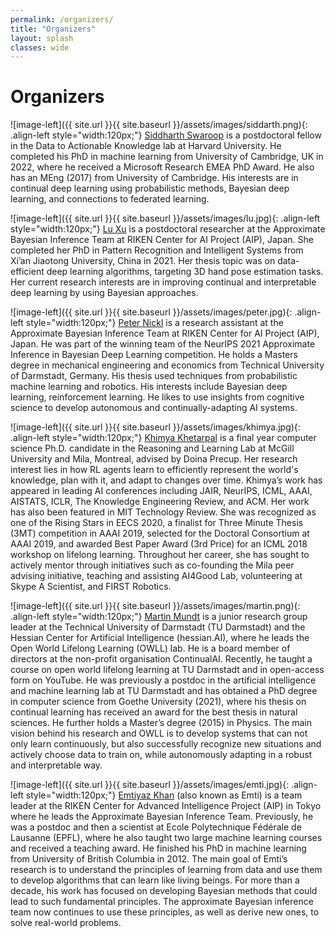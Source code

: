 ```yaml
---
permalink: /organizers/
title: "Organizers"
layout: splash
classes: wide
---
```

 <style type="text/css">
    .image-left {
      display: block;
      margin-left: auto;
      margin-right: auto;
      float: right;
    }
 </style>

# Organizers

![image-left]({{ site.url }}{{ site.baseurl }}/assets/images/siddarth.png){: .align-left style="width:120px;"}
<a href="https://siddharthswaroop.github.io/">Siddharth Swaroop</a> is a postdoctoral fellow in the Data to Actionable Knowledge lab at Harvard University. He completed his PhD in machine learning from University of Cambridge, UK in 2022, where he received a Microsoft Research EMEA PhD Award. He also has an MEng (2017) from University of Cambridge. His interests are in continual deep learning using probabilistic methods, Bayesian deep learning, and connections to federated learning.

![image-left]({{ site.url }}{{ site.baseurl }}/assets/images/lu.jpg){: .align-left style="width:120px;"}
<a href="https://x-lu.github.io/">Lu Xu</a> is a postdoctoral researcher at the Approximate Bayesian Inference Team at RIKEN Center for AI Project (AIP), Japan. She completed her PhD in Pattern Recognition and Intelligent Systems from Xi’an Jiaotong University, China in 2021. Her thesis topic was on data-efficient deep learning algorithms, targeting 3D hand pose estimation tasks. Her current research interests are in improving continual and interpretable deep learning by using Bayesian approaches.
   
![image-left]({{ site.url }}{{ site.baseurl }}/assets/images/peter.jpg){: .align-left style="width:120px;"}
<a href="https://team-approx-bayes.github.io/">Peter Nickl</a> is a research assistant at the Approximate Bayesian Inference Team at RIKEN Center for AI Project (AIP), Japan. He was part of the winning team of the NeurIPS 2021 Approximate Inference in Bayesian Deep Learning competition. He holds a Masters degree in mechanical engineering and economics from Technical University of Darmstadt, Germany. His thesis used techniques from probabilistic machine learning and robotics. His interests include Bayesian deep learning, reinforcement learning. He likes to use insights from cognitive science to develop autonomous and continually-adapting AI systems.

![image-left]({{ site.url }}{{ site.baseurl }}/assets/images/khimya.jpg){: .align-left style="width:120px;"}
<a href="https://kkhetarpal.github.io/">Khimya Khetarpal</a> is a final year computer science Ph.D. candidate in the Reasoning and Learning Lab at McGill University and Mila, Montreal, advised by Doina Precup. Her research interest lies in how RL agents learn to efficiently represent the world's knowledge, plan with it, and adapt to changes over time.  Khimya’s work has appeared in leading AI conferences including JAIR, NeurIPS, ICML, AAAI, AISTATS, ICLR, The Knowledge Engineering Review, and ACM. Her work has also been featured in MIT Technology Review. She was recognized as one of the Rising Stars in EECS 2020, a finalist for Three Minute Thesis (3MT) competition in AAAI 2019, selected for the Doctoral Consortium at AAAI 2019, and awarded Best Paper Award (3rd Price) for an ICML 2018 workshop on lifelong learning. Throughout her career, she has sought to actively mentor through initiatives such as co-founding the Mila peer advising initiative, teaching and assisting AI4Good Lab, volunteering at Skype A Scientist, and FIRST Robotics. 

![image-left]({{ site.url }}{{ site.baseurl }}/assets/images/martin.png){: .align-left style="width:120px;"}
<a href="http://owll-lab.com">Martin Mundt</a> is a junior research group leader at the Technical University of Darmstadt (TU Darmstadt) and the Hessian Center for Artificial Intelligence (hessian.AI), where he leads the Open World Lifelong Learning (OWLL) lab. He is a board member of directors at the non-profit organisation ContinualAI. Recently, he taught a course on open world lifelong learning at TU Darmstadt and in open-access form on YouTube. He was previously a postdoc in the artificial intelligence and machine learning lab at TU Darmstadt and has obtained a PhD degree in computer science from Goethe University (2021), where his thesis on continual learning has received an award for the best thesis in natural sciences. He further holds a Master’s degree (2015) in Physics. The main vision behind his research and OWLL is to develop systems that can not only learn continuously, but also successfully recognize new situations and actively choose data to train on, while autonomously adapting in a robust and interpretable way.

![image-left]({{ site.url }}{{ site.baseurl }}/assets/images/emti.jpg){: .align-left style="width:120px;"}
<a href="https://emtiyaz.github.io/">Emtiyaz Khan</a> (also known as Emti) is a team leader at the RIKEN Center for Advanced Intelligence Project (AIP) in Tokyo where he leads the Approximate Bayesian Inference Team. Previously, he was a postdoc and then a scientist at Ecole Polytechnique Fédérale de Lausanne (EPFL), where he also taught two large machine learning courses and received a teaching award. He finished his PhD in machine learning from University of British Columbia in 2012. The main goal of Emti’s research is to understand the principles of learning from data and use them to develop algorithms that can learn like living beings. For more than a decade, his work has focused on developing Bayesian methods that could lead to such fundamental principles. The approximate Bayesian inference team now continues to use these principles, as well as derive new ones, to solve real-world problems.
